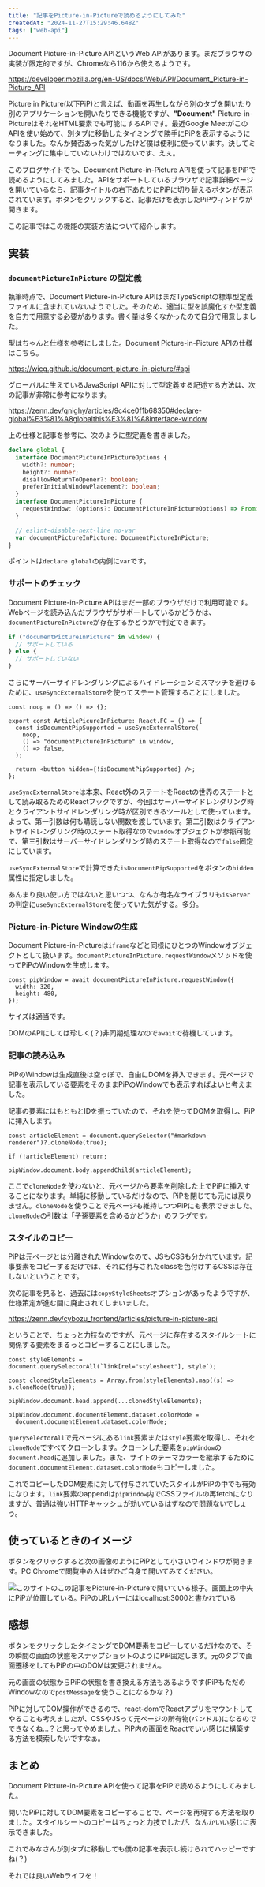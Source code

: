 ```yaml
---
title: "記事をPicture-in-Pictureで読めるようにしてみた"
createdAt: "2024-11-27T15:29:46.648Z"
tags: ["web-api"]
---
```


Document Picture-in-Picture APIというWeb APIがあります。まだブラウザの実装が限定的ですが、Chromeなら116から使えるようです。

https://developer.mozilla.org/en-US/docs/Web/API/Document_Picture-in-Picture_API

Picture in Picture(以下PiP)と言えば、動画を再生しながら別のタブを開いたり別のアプリケーションを開いたりできる機能ですが、**"Document"** Picture-in-PictureはそれをHTML要素でも可能にするAPIです。最近Google MeetがこのAPIを使い始めて、別タブに移動したタイミングで勝手にPiPを表示するようになりました。なんか賛否あった気がしたけど僕は便利に使っています。決してミーティングに集中していないわけではないです、えぇ。

このブログサイトでも、Document Picture-in-Picture APIを使って記事をPiPで読めるようにしてみました。APIをサポートしているブラウザで記事詳細ページを開いているなら、記事タイトルの右下あたりにPiPに切り替えるボタンが表示されています。ボタンをクリックすると、記事だけを表示したPiPウィンドウが開きます。

この記事ではこの機能の実装方法について紹介します。

## 実装

### `documentPictureInPicture` の型定義

執筆時点で、Document Picture-in-Picture APIはまだTypeScriptの標準型定義ファイルに含まれていないようでした。そのため、適当に型を誤魔化すか型定義を自力で用意する必要があります。書く量は多くなかったので自分で用意しました。

型はちゃんと仕様を参考にしました。Document Picture-in-Picture APIの仕様はこちら。

https://wicg.github.io/document-picture-in-picture/#api

グローバルに生えているJavaScript APIに対して型定義する記述する方法は、次の記事が非常に参考になります。

https://zenn.dev/qnighy/articles/9c4ce0f1b68350#declare-global%E3%81%A8globalthis%E3%81%A8interface-window

上の仕様と記事を参考に、次のように型定義を書きました。

```ts
declare global {
  interface DocumentPictureInPictureOptions {
    width?: number;
    height?: number;
    disallowReturnToOpener?: boolean;
    preferInitialWindowPlacement?: boolean;
  }
  interface DocumentPictureInPicture {
    requestWindow: (options?: DocumentPictureInPictureOptions) => Promise<Window>;
  }

  // eslint-disable-next-line no-var
  var documentPictureInPicture: DocumentPictureInPicture;
}
```

ポイントは`declare global`の内側に`var`です。

### サポートのチェック

Document Picture-in-Picture APIはまだ一部のブラウザだけで利用可能です。Webページを読み込んだブラウザがサポートしているかどうかは、`documentPictureInPicture`が存在するかどうかで判定できます。

```ts
if ("documentPictureInPicture" in window) {
  // サポートしている
} else {
  // サポートしていない
}
```

さらにサーバーサイドレンダリングによるハイドレーションミスマッチを避けるために、`useSyncExternalStore`を使ってステート管理することにしました。

```tsx
const noop = () => () => {};

export const ArticlePicureInPicture: React.FC = () => {
  const isDocumentPipSupported = useSyncExternalStore(
    noop,
    () => "documentPictureInPicture" in window,
    () => false,
  );

  return <button hidden={!isDocumentPipSupported} />;
};
```

`useSyncExternalStore`は本来、React外のステートをReactの世界のステートとして読み取るためのReactフックですが、今回はサーバーサイドレンダリング時とクライアントサイドレンダリング時が区別できるツールとして使っています。よって、第一引数は何も購読しない関数を渡しています。第二引数はクライアントサイドレンダリング時のステート取得なので`window`オブジェクトが参照可能で、第三引数はサーバーサイドレンダリング時のステート取得なので`false`固定にしています。

`useSyncExternalStore`で計算できた`isDocumentPipSupported`をボタンの`hidden`属性に指定しました。

あんまり良い使い方ではないと思いつつ、なんか有名なライブラリも`isServer`の判定に`useSyncExternalStore`を使っていた気がする。多分。

### Picture-in-Picture Windowの生成

Document Picture-in-Pictureは`iframe`などと同様にひとつのWindowオブジェクトとして扱います。`documentPictureInPicture.requestWindow`メソッドを使ってPiPのWindowを生成します。

```tsx
const pipWindow = await documentPictureInPicture.requestWindow({
  width: 320,
  height: 480,
});
```

サイズは適当です。

DOMのAPIにしては珍しく(？)非同期処理なので`await`で待機しています。

### 記事の読み込み

PiPのWindowは生成直後は空っぽで、自由にDOMを挿入できます。元ページで記事を表示している要素をそのままPiPのWindowでも表示すればよいと考えました。

記事の要素にはもともとIDを振っていたので、それを使ってDOMを取得し、PiPに挿入します。

```tsx
const articleElement = document.querySelector("#markdown-renderer")?.cloneNode(true);

if (!articleElement) return;

pipWindow.document.body.appendChild(articleElement);
```

ここで`cloneNode`を使わないと、元ページから要素を削除した上でPiPに挿入することになります。単純に移動しているだけなので、PiPを閉じても元には戻りません。`cloneNode`を使うことで元ページも維持しつつPiPにも表示できました。`cloneNode`の引数は「子孫要素を含めるかどうか」のフラグです。

### スタイルのコピー

PiPは元ページとは分離されたWindowなので、JSもCSSも分かれています。記事要素をコピーするだけでは、それに付与されたclassを色付けするCSSは存在しないということです。

次の記事を見ると、過去には`copyStyleSheets`オプションがあったようですが、仕様策定が進む間に廃止されてしまいました。

https://zenn.dev/cybozu_frontend/articles/picture-in-picture-api

ということで、ちょっと力技なのですが、元ページに存在するスタイルシートに関係する要素をまるっとコピーすることにしました。

```tsx
const styleElements = document.querySelectorAll(`link[rel="stylesheet"], style`);

const clonedStyleElements = Array.from(styleElements).map((s) => s.cloneNode(true));

pipWindow.document.head.append(...clonedStyleElements);

pipWindow.document.documentElement.dataset.colorMode =
  document.documentElement.dataset.colorMode;
```

`querySelectorAll`で元ページにある`link`要素または`style`要素を取得し、それを`cloneNode`ですべてクローンします。クローンした要素を`pipWindow`の`document.head`に追加しました。また、サイトのテーマカラーを継承するために`document.documentElement.dataset.colorMode`もコピーしました。

これでコピーしたDOM要素に対して付与されていたスタイルがPiPの中でも有効になります。`link`要素のappendは`pipWindow`内でCSSファイルの再fetchになりますが、普通は強いHTTPキャッシュが効いているはずなので問題ないでしょう。

## 使っているときのイメージ

ボタンをクリックすると次の画像のようにPiPとして小さいウインドウが開きます。PC Chromeで閲覧中の人はぜひご自身で開いてみてください。

![このサイトのこの記事をPicture-in-Pictureで開いている様子。画面上の中央にPiPが位置している。PiPのURLバーにはlocalhost:3000と書かれている](/images/contents/article-in-picture-in-picture/pip-open.png)

## 感想

ボタンをクリックしたタイミングでDOM要素をコピーしているだけなので、その瞬間の画面の状態をスナップショットのようにPiP固定します。元のタブで画面遷移をしてもPiPの中のDOMは変更されません。

元の画面の状態からPiPの状態を書き換える方法もあるようです(PiPもただのWindowなので`postMessage`を使うことになるかな？)

PiPに対してDOM操作ができるので、react-domでReactアプリをマウントしてやることも考えましたが、CSSやJSって元ページの所有物(バンドル)になるのでできなくね…？と思ってやめました。PiP内の画面をReactでいい感じに構築する方法を模索したいですなぁ。

## まとめ

Document Picture-in-Picture APIを使って記事をPiPで読めるようにしてみました。

開いたPiPに対してDOM要素をコピーすることで、ページを再現する方法を取りました。スタイルシートのコピーはちょっと力技でしたが、なんかいい感じに表示できました。

これでみなさんが別タブに移動しても僕の記事を表示し続けられてハッピーですね(？)

それでは良いWebライフを！
